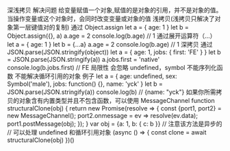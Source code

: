 深浅拷贝
    解决问题
        给变量赋值一个对象,赋值的是对象的引用，并不是对象的值。当操作变量或这个对象时，会同时改变变量或对象的值
    浅拷贝(浅拷贝只解决了对象第一层键值对的复制)
        通过 Object.assign 
            let a = {
                age: 1
            }
            let b = Object.assign({}, a)
            a.age = 2
            console.log(b.age) // 1
        通过展开运算符（…）
            let a = {
                age: 1
            }
            let b = {...a}
            a.age = 2
            console.log(b.age) // 1
    深拷贝
        通过 JSON.parse(JSON.stringify(object)) 
            let a = {
                age: 1,
                jobs: {
                    first: 'FE'
                }
            }
            let b = JSON.parse(JSON.stringify(a))
            a.jobs.first = 'native'
            console.log(b.jobs.first) // FE
            局限性
                会忽略 undefined，symbol
                不能序列化函数
                不能解决循环引用的对象
                    例子
                        let a = {
                            age: undefined,
                            sex: Symbol('male'),
                            jobs: function() {},
                            name: 'yck'
                        }
                        let b = JSON.parse(JSON.stringify(a))
                        console.log(b) // {name: "yck"}
        如果你所需拷贝的对象含有内置类型并且不包含函数，可以使用 MessageChannel
            function structuralClone(obj) {
            return new Promise(resolve => {
                const {port1, port2} = new MessageChannel();
                port2.onmessage = ev => resolve(ev.data);
                port1.postMessage(obj);
            });
            }
            var obj = {a: 1, b: {
                c: b
            }}
            // 注意该方法是异步的
            // 可以处理 undefined 和循环引用对象
            (async () => {
            const clone = await structuralClone(obj)
            })()